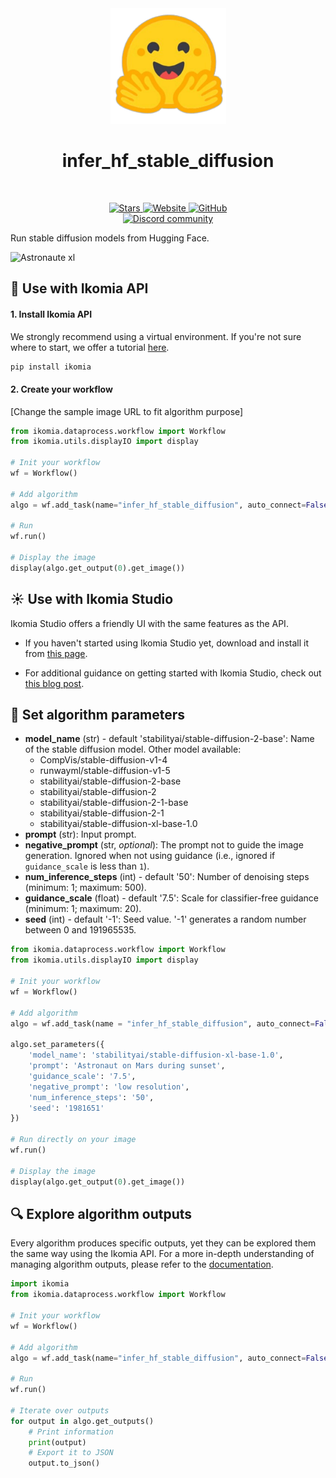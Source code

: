 <div align="center">
  <img src="https://raw.githubusercontent.com/Ikomia-hub/infer_hf_stable_diffusion/main/icons/icon.png" alt="Algorithm icon">
  <h1 align="center">infer_hf_stable_diffusion</h1>
</div>
<br />
<p align="center">
    <a href="https://github.com/Ikomia-hub/infer_hf_stable_diffusion">
        <img alt="Stars" src="https://img.shields.io/github/stars/Ikomia-hub/infer_hf_stable_diffusion">
    </a>
    <a href="https://app.ikomia.ai/hub/">
        <img alt="Website" src="https://img.shields.io/website/http/app.ikomia.ai/en.svg?down_color=red&down_message=offline&up_message=online">
    </a>
    <a href="https://github.com/Ikomia-hub/infer_hf_stable_diffusion/blob/main/LICENSE.md">
        <img alt="GitHub" src="https://img.shields.io/github/license/Ikomia-hub/infer_hf_stable_diffusion.svg?color=blue">
    </a>    
    <br>
    <a href="https://discord.com/invite/82Tnw9UGGc">
        <img alt="Discord community" src="https://img.shields.io/badge/Discord-white?style=social&logo=discord">
    </a> 
</p>

Run stable diffusion models from Hugging Face.

![Astronaute xl](https://raw.githubusercontent.com/Ikomia-hubinfer_hf_stable_diffusion/main/icons/output.png)

## :rocket: Use with Ikomia API

#### 1. Install Ikomia API

We strongly recommend using a virtual environment. If you're not sure where to start, we offer a tutorial [here](https://www.ikomia.ai/blog/a-step-by-step-guide-to-creating-virtual-environments-in-python).

```sh
pip install ikomia
```

#### 2. Create your workflow

[Change the sample image URL to fit algorithm purpose]

```python
from ikomia.dataprocess.workflow import Workflow
from ikomia.utils.displayIO import display

# Init your workflow
wf = Workflow()

# Add algorithm
algo = wf.add_task(name="infer_hf_stable_diffusion", auto_connect=False)

# Run  
wf.run()

# Display the image
display(algo.get_output(0).get_image())
```

## :sunny: Use with Ikomia Studio

Ikomia Studio offers a friendly UI with the same features as the API.

- If you haven't started using Ikomia Studio yet, download and install it from [this page](https://www.ikomia.ai/studio).

- For additional guidance on getting started with Ikomia Studio, check out [this blog post](https://www.ikomia.ai/blog/how-to-get-started-with-ikomia-studio).

## :pencil: Set algorithm parameters

- **model_name** (str) - default 'stabilityai/stable-diffusion-2-base': Name of the stable diffusion model. Other model available:
    - CompVis/stable-diffusion-v1-4
    - runwayml/stable-diffusion-v1-5
    - stabilityai/stable-diffusion-2-base
    - stabilityai/stable-diffusion-2
    - stabilityai/stable-diffusion-2-1-base
    - stabilityai/stable-diffusion-2-1
    - stabilityai/stable-diffusion-xl-base-1.0
- **prompt** (str): Input prompt.
- **negative_prompt** (str, *optional*): The prompt not to guide the image generation. Ignored when not using guidance (i.e., ignored if `guidance_scale` is less than `1`).
- **num_inference_steps** (int) - default '50': Number of denoising steps (minimum: 1; maximum: 500).
- **guidance_scale** (float) - default '7.5': Scale for classifier-free guidance (minimum: 1; maximum: 20).
- **seed** (int) - default '-1': Seed value. '-1' generates a random number between 0 and 191965535.


```python
from ikomia.dataprocess.workflow import Workflow
from ikomia.utils.displayIO import display

# Init your workflow
wf = Workflow()

# Add algorithm
algo = wf.add_task(name = "infer_hf_stable_diffusion", auto_connect=False)

algo.set_parameters({
    'model_name': 'stabilityai/stable-diffusion-xl-base-1.0',
    'prompt': 'Astronaut on Mars during sunset',
    'guidance_scale': '7.5',
    'negative_prompt': 'low resolution',
    'num_inference_steps': '50',
    'seed': '1981651'
})

# Run directly on your image
wf.run()

# Display the image
display(algo.get_output(0).get_image())
```

## :mag: Explore algorithm outputs

Every algorithm produces specific outputs, yet they can be explored them the same way using the Ikomia API. For a more in-depth understanding of managing algorithm outputs, please refer to the [documentation](https://ikomia-dev.github.io/python-api-documentation/advanced_guide/IO_management.html).

```python
import ikomia
from ikomia.dataprocess.workflow import Workflow

# Init your workflow
wf = Workflow()

# Add algorithm
algo = wf.add_task(name="infer_hf_stable_diffusion", auto_connect=False)

# Run 
wf.run()

# Iterate over outputs
for output in algo.get_outputs()
    # Print information
    print(output)
    # Export it to JSON
    output.to_json()
```
